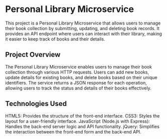 # Personal Library Microservice

This project is a Personal Library Microservice that allows users to manage their book collection by submitting, updating, and deleting book records. It provides an API endpoint where users can interact with their library, making it easier to keep track of books and their details.

## Project Overview

The Personal Library Microservice enables users to manage their book collection through various HTTP requests. Users can add new books, update details for existing books, and delete books based on their unique identifiers. The service returns a JSON response for each operation, allowing users to track the status and details of their books effectively.

## Technologies Used

HTML5: Provides the structure of the front-end interface.
CSS3: Styles the layout for a user-friendly interface.
JavaScript (Node.js with Express): Handles the back-end server logic and API functionality.
jQuery: Simplifies the interaction between the front-end form and the back-end API.